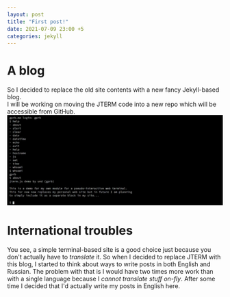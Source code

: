 ```yaml
---
layout: post
title: "First post!"
date: 2021-07-09 23:00 +5
categories: jekyll
---
```

# A blog
So I decided to replace the old site contents with a new fancy Jekyll-based blog.  
I will be working on moving the JTERM code into a new repo which will be accessible from GitHub.  
![](/assets/images/old_gprbme.png)

# International troubles
You see, a simple terminal-based site is a good choice just because you don't actually have to _translate_ it. So when I decided to replace JTERM with this blog, I started to think about ways to write posts in both English and Russian. The problem with that is I would have two times more work than with a single language because I _cannot translate stuff on-fly_. After some time I decided that I'd actually write my posts in English here.
